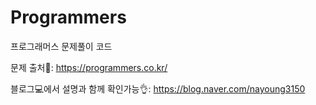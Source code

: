 # Programmers
프로그래머스 문제풀이 코드


문제 출처🔎: https://programmers.co.kr/

블로그💻에서 설명과 함께 확인가능👌:
https://blog.naver.com/nayoung3150
